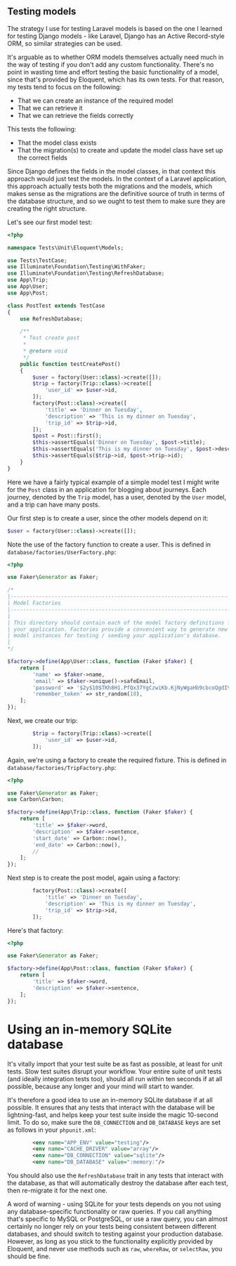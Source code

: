 ## Testing models

The strategy I use for testing Laravel models is based on the one I learned for testing Django models - like Laravel, Django has an Active Record-style ORM, so similar strategies can be used.

It's arguable as to whether ORM models themselves actually need much in the way of testing if you don't add any custom functionality. There's no point in wasting time and effort testing the basic functionality of a model, since that's provided by Eloquent, which has its own tests. For that reason, my tests tend to focus on the following:

* That we can create an instance of the required model
* That we can retrieve it
* That we can retrieve the fields correctly

This tests the following:

* That the model class exists
* That the migration(s) to create and update the model class have set up the correct fields

Since Django defines the fields in the model classes, in that context this approach would just test the models. In the context of a Laravel application, this approach actually tests both the migrations and the models, which makes sense as the migrations are the definitive source of truth in terms of the database structure, and so we ought to test them to make sure they are creating the right structure.

Let's see our first model test:

```php
<?php

namespace Tests\Unit\Eloquent\Models;

use Tests\TestCase;
use Illuminate\Foundation\Testing\WithFaker;
use Illuminate\Foundation\Testing\RefreshDatabase;
use App\Trip;
use App\User;
use App\Post;

class PostTest extends TestCase
{
    use RefreshDatabase;

    /**
     * Test create post
     *
     * @return void
     */
    public function testCreatePost()
    {
        $user = factory(User::class)->create([]);
        $trip = factory(Trip::class)->create([
            'user_id' => $user->id,
        ]);
        factory(Post::class)->create([
            'title' => 'Dinner on Tuesday',
            'description' => 'This is my dinner on Tuesday',
            'trip_id' => $trip->id,
        ]);
        $post = Post::first();
        $this->assertEquals('Dinner on Tuesday', $post->title);
        $this->assertEquals('This is my dinner on Tuesday', $post->description);
        $this->assertEquals($trip->id, $post->trip->id);
    }
}
```

Here we have a fairly typical example of a simple model test I might write for the `Post` class in an application for blogging about journeys. Each journey, denoted by the `Trip` model, has a user, denoted by the `User` model, and a trip can have many posts.

Our first step is to create a user, since the other models depend on it:

```php
$user = factory(User::class)->create([]);
```

Note the use of the factory function to create a user. This is defined in `database/factories/UserFactory.php`:

```php
<?php

use Faker\Generator as Faker;

/*
|--------------------------------------------------------------------------
| Model Factories
|--------------------------------------------------------------------------
|
| This directory should contain each of the model factory definitions for
| your application. Factories provide a convenient way to generate new
| model instances for testing / seeding your application's database.
|
*/

$factory->define(App\User::class, function (Faker $faker) {
    return [
        'name' => $faker->name,
        'email' => $faker->unique()->safeEmail,
        'password' => '$2y$10$TKh8H1.PfQx37YgCzwiKb.KjNyWgaHb9cbcoQgdIVFlYg7B77UdFm', // secret
        'remember_token' => str_random(10),
    ];
});
```

Next, we create our trip:

```php
        $trip = factory(Trip::class)->create([
            'user_id' => $user->id,
        ]);
```

Again, we're using a factory to create the required fixture. This is defined in `database/factories/TripFactory.php`:

```php
<?php

use Faker\Generator as Faker;
use Carbon\Carbon;

$factory->define(App\Trip::class, function (Faker $faker) {
    return [
        'title' => $faker->word,
        'description' => $faker->sentence,
        'start_date' => Carbon::now(),
        'end_date' => Carbon::now(),
        //
    ];
});
```

Next step is to create the post model, again using a factory:

```php
        factory(Post::class)->create([
            'title' => 'Dinner on Tuesday',
            'description' => 'This is my dinner on Tuesday',
            'trip_id' => $trip->id,
        ]);
```

Here's that factory:

```php
<?php

use Faker\Generator as Faker;

$factory->define(App\Post::class, function (Faker $faker) {
    return [
        'title' => $faker->word,
        'description' => $faker->sentence,
    ];
});
```

Using an in-memory SQLite database
==================================

It's vitally import that your test suite be as fast as possible, at least for unit tests. Slow test suites disrupt your workflow. Your entire suite of unit tests (and ideally integration tests too), should all run within ten seconds if at all possible, because any longer and your mind will start to wander.

It's therefore a good idea to use an in-memory SQLite database if at all possible. It ensures that any tests that interact with the database will be lightning-fast, and helps keep your test suite inside the magic 10-second limit. To do so, make sure the `DB_CONNECTION` and `DB_DATABASE` keys are set as follows in your `phpunit.xml`:

```xml
        <env name="APP_ENV" value="testing"/>
        <env name="CACHE_DRIVER" value="array"/>
        <env name="DB_CONNECTION" value="sqlite"/>
        <env name="DB_DATABASE" value=":memory:"/>
```

You should also use the `RefreshDatabase` trait in any tests that interact with the database, as that will automatically destroy the database after each test, then re-migrate it for the next one.

A word of warning - using SQLite for your tests depends on you not using any database-specific functionality or raw queries. If you call anything that's specific to MySQL or PostgreSQL, or use a raw query, you can almost certainly no longer rely on your tests being consistent between different databases, and should switch to testing against your production database. However, as long as you stick to the functionality explicitly provided by Eloquent, and never use methods such as `raw`, `whereRaw`, or `selectRaw`, you should be fine.
